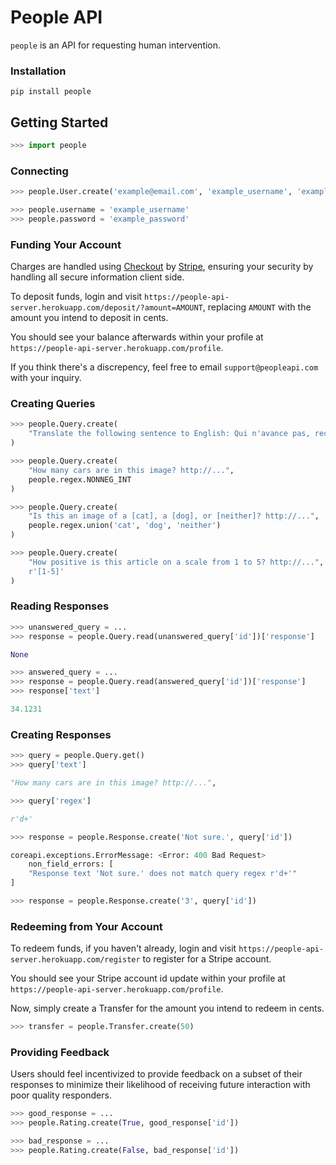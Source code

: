 # People API

`people` is an API for requesting human intervention.


### Installation

```
pip install people
```


## Getting Started

```python
>>> import people
```

### Connecting
```python
>>> people.User.create('example@email.com', 'example_username', 'example_password')

>>> people.username = 'example_username'
>>> people.password = 'example_password'
```

### Funding Your Account

Charges are handled using [Checkout](https://stripe.com/checkout) by [Stripe](https://stripe.com/), ensuring your security by handling all secure information client side.

To deposit funds, login and visit `https://people-api-server.herokuapp.com/deposit/?amount=AMOUNT`, replacing `AMOUNT` with the amount you intend to deposit in cents.

You should see your balance afterwards within your profile at `https://people-api-server.herokuapp.com/profile`.

If you think there's a discrepency, feel free to email `support@peopleapi.com` with your inquiry.


### Creating Queries
```python
>>> people.Query.create(
    "Translate the following sentence to English: Qui n'avance pas, recule."
)

>>> people.Query.create(
    "How many cars are in this image? http://...",
    people.regex.NONNEG_INT
)

>>> people.Query.create(
    "Is this an image of a [cat], a [dog], or [neither]? http://...",
    people.regex.union('cat', 'dog', 'neither')
)

>>> people.Query.create(
    "How positive is this article on a scale from 1 to 5? http://...",
    r'[1-5]'
)
```

### Reading Responses
```python
>>> unanswered_query = ... 
>>> response = people.Query.read(unanswered_query['id'])['response']

None

>>> answered_query = ...
>>> response = people.Query.read(answered_query['id'])['response']
>>> response['text']

34.1231
```

### Creating Responses
```python
>>> query = people.Query.get() 
>>> query['text']

"How many cars are in this image? http://...",

>>> query['regex']

r'd+'

>>> response = people.Response.create('Not sure.', query['id'])

coreapi.exceptions.ErrorMessage: <Error: 400 Bad Request>
    non_field_errors: [
    "Response text 'Not sure.' does not match query regex r'd+'"
]

>>> response = people.Response.create('3', query['id'])
```

### Redeeming from Your Account

To redeem funds, if you haven't already, login and visit `https://people-api-server.herokuapp.com/register` to register for a Stripe account.

You should see your Stripe account id update within your profile at `https://people-api-server.herokuapp.com/profile`.

Now, simply create a Transfer for the amount you intend to redeem in cents.

```python
>>> transfer = people.Transfer.create(50) 
```

### Providing Feedback

Users should feel incentivized to provide feedback on a subset of their responses to minimize their likelihood of receiving future interaction
with poor quality responders.

```python
>>> good_response = ...
>>> people.Rating.create(True, good_response['id'])

>>> bad_response = ...
>>> people.Rating.create(False, bad_response['id'])
```

